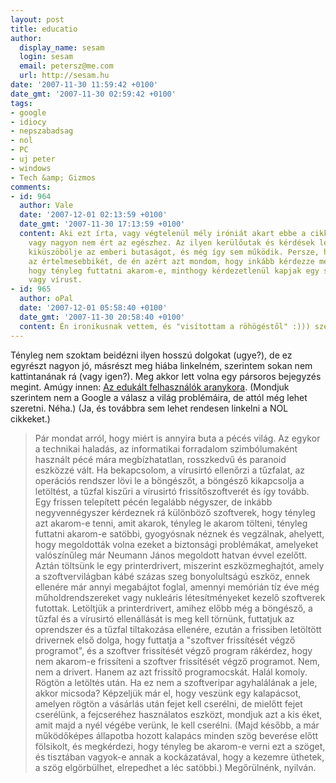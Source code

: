 ```yaml
---
layout: post
title: educatio
author:
  display_name: sesam
  login: sesam
  email: petersz@me.com
  url: http://sesam.hu
date: '2007-11-30 11:59:42 +0100'
date_gmt: '2007-11-30 02:59:42 +0100'
tags:
- google
- idiocy
- nepszabadsag
- nol
- PC
- uj peter
- windows
- Tech &amp; Gizmos
comments:
- id: 964
  author: Vale
  date: '2007-12-01 02:13:59 +0100'
  date_gmt: '2007-11-30 17:13:59 +0100'
  content: Aki ezt írta, vagy végtelenül mély iróniát akart ebbe a cikkbe elhelyezni,
    vagy nagyon nem ért az egészhez. Az ilyen kerülőutak és kérdések lényege, hogy
    kiküszöbölje az emberi butaságot, és még így sem működik. Persze, hogy ez zavarja
    az értelmesebbikét, de én azért azt mondom, hogy inkább kérdezze meg kétszer,
    hogy tényleg futtatni akarom-e, minthogy kérdezetlenül kapjak egy szép trójait
    vagy vírust.
- id: 965
  author: oPal
  date: '2007-12-01 05:58:40 +0100'
  date_gmt: '2007-11-30 20:58:40 +0100'
  content: Én ironikusnak vettem, és "visítottam a röhögéstől" :))) szerintem eltalálta.
---
```


Tényleg nem szoktam beidézni ilyen hosszú dolgokat (ugye?), de ez egyrészt nagyon jó, másrészt meg hiába linkelném, szerintem sokan nem kattintanának rá (vagy igen?). Meg akkor lett volna egy pársoros bejegyzés megint. Amúgy innen: [Az edukált felhasználók aranykora](http://nol.hu/framed/470427). (Mondjuk szerintem nem a Google a válasz a világ problémáira, de attól még lehet szeretni. Néha.) (Ja, és továbbra sem lehet rendesen linkelni a NOL cikkeket.)

> Pár mondat arról, hogy miért is annyira buta a pécés világ. Az egykor a technikai haladás, az informatikai forradalom szimbólumaként használt pécé mára megbízhatatlan, rosszkedvű és paranoid eszközzé vált. Ha bekapcsolom, a vírusirtó ellenőrzi a tűzfalat, az operációs rendszer lövi le a böngészőt, a böngésző kikapcsolja a letöltést, a tűzfal kiszűri a vírusirtó frissítőszoftverét és így tovább. Egy frissen telepített pécén legalább négyszer, de inkább negyvennégyszer kérdeznek rá különböző szoftverek, hogy tényleg azt akarom-e tenni, amit akarok, tényleg le akarom tölteni, tényleg futtatni akarom-e satöbbi, gyogyósnak néznek és vegzálnak, ahelyett, hogy megoldották volna ezeket a biztonsági problémákat, amelyeket valószínűleg már Neumann János megoldott hatvan évvel ezelőtt. Aztán töltsünk le egy printerdrivert, miszerint eszközmeghajtót, amely a szoftvervilágban kábé százas szeg bonyolultságú eszköz, ennek ellenére már annyi megabájtot foglal, amennyi memórián tíz éve még műholdrendszereket vagy nukleáris létesítményeket kezelő szoftverek futottak. Letöltjük a printerdrivert, amihez előbb még a böngésző, a tűzfal és a vírusirtó ellenállását is meg kell törnünk, futtatjuk az oprendszer és a tűzfal tiltakozása ellenére, ezután a frissiben letöltött drivernek első dolga, hogy futtatja a "szoftver frissítését végző programot", és a szoftver frissítését végző program rákérdez, hogy nem akarom-e frissíteni a szoftver frissítését végző programot. Nem, nem a drivert. Hanem az azt frissítő programocskát. Halál komoly. Rögtön a letöltés után. Ha ez nem a szoftveripar agyhalálának a jele, akkor micsoda? Képzeljük már el, hogy veszünk egy kalapácsot, amelyen rögtön a vásárlás után fejet kell cserélni, de mielőtt fejet cserélünk, a fejcseréhez használatos eszközt, mondjuk azt a kis éket, amit majd a nyél végébe verünk, le kell cserélni. (Majd később, a már működőképes állapotba hozott kalapács minden szög beverése előtt fölsikolt, és megkérdezi, hogy tényleg be akarom-e verni ezt a szöget, és tisztában vagyok-e annak a kockázatával, hogy a kezemre üthetek, a szög elgörbülhet, elrepedhet a léc satöbbi.) Megőrülnénk, nyilván.
